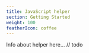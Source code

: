 ```yaml
---
title: JavaScript helper
section: Getting Started
weight: 100
featherIcon: coffee
---
```


Info about helper here... // todo